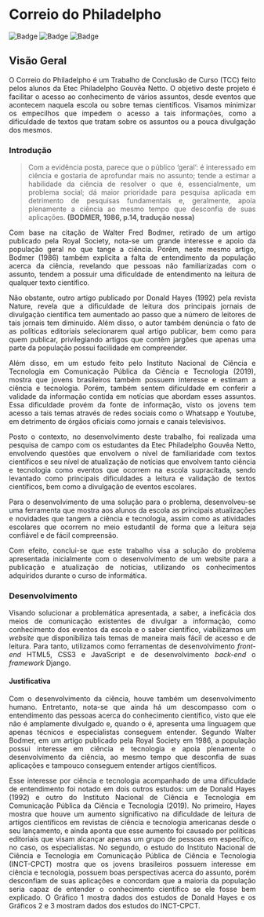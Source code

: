 # Correio do Philadelpho

![Badge](https://img.shields.io/badge/license-cps-red) ![Badge](https://img.shields.io/badge/status-quase--l%C3%A1-orange) ![Badge](https://img.shields.io/badge/python-3.6%20%7C%203.7%20%7C%203.8-blue)


## Visão Geral
<p style = "text-align: justify">O Correio do Philadelpho é um Trabalho de Conclusão de Curso (TCC) feito pelos alunos da Etec Philadelpho Gouvêa Netto. O objetivo deste projeto é facilitar o acesso ao conhecimento de vários assuntos, desde eventos que acontecem naquela escola ou sobre temas científicos. Visamos minimizar os empecilhos que impedem o acesso a tais informações, como a dificuldade de textos que tratam sobre os assuntos ou a pouca divulgação dos mesmos. </P>

### Introdução
<blockquote> <p style = "text-align: justify"> Com a evidência posta, parece que o público ‘geral’: é interessado em
ciência e gostaria de aprofundar mais no assunto; tende a estimar a
habilidade da ciência de resolver o que é, essencialmente, um
problema social; dá maior prioridade para pesquisa aplicada em detrimento de pesquisas fundamentais e, geralmente, apoia
plenamente a ciência ao mesmo tempo que desconfia de suas
aplicações. <strong>(BODMER, 1986, p.14, tradução nossa)</strong> </p> </blockquote>


<p style = "text-align: justify">Com base na citação de Walter Fred Bodmer, retirado de um artigo publicado
pela Royal Society, nota-se um grande interesse e apoio da população geral no que
tange a ciência. Porém, neste mesmo artigo, Bodmer (1986) também explicita a falta
de entendimento da população acerca da ciência, revelando que pessoas não
familiarizadas com o assunto, tendem a possuir uma dificuldade de entendimento na
leitura de qualquer texto científico. </p>
<p style = "text-align: justify">Não obstante, outro artigo publicado por Donald Hayes (1992) pela revista
Nature, revela que a dificuldade de leitura dos principais jornais de divulgação
científica tem aumentado ao passo que a número de leitores de tais jornais tem
diminuído. Além disso, o autor também denúncia o fato de as políticas editoriais
selecionarem qual artigo publicar, bem como para quem publicar, privilegiando artigos
que contêm jargões que apenas uma parte da população possui facilidade em
compreender. </p>
<p style = "text-align: justify">Além disso, em um estudo feito pelo Instituto Nacional de Ciência e Tecnologia
em Comunicação Pública da Ciência e Tecnologia (2019), mostra que jovens
brasileiros também possuem interesse e estimam a ciência e tecnologia. Porém,
também sentem dificuldade em conferir a validade da informação contida em notícias
que abordam esses assuntos. Essa dificuldade provém da fonte de informação,
visto os jovens tem acesso a tais temas através de redes sociais como o
Whatsapp e Youtube, em detrimento de órgãos oficiais como jornais e canais
televisivos. </p>
<p style = "text-align: justify">Posto o contexto, no desenvolvimento deste trabalho, foi realizada uma
pesquisa de campo com os estudantes da Etec Philadelpho Gouvêa Netto,
envolvendo questões que envolvem o nível de familiaridade com textos científicos e
seu nível de atualização de notícias que envolvem tanto ciência e tecnologia como
eventos que ocorrem na escola supracitada, sendo levantado como principais
dificuldades a leitura e validação de textos científicos, bem como a divulgação de
eventos escolares. </p>
<p style = "text-align: justify">Para o desenvolvimento de uma solução para o problema, desenvolveu-se
uma ferramenta que mostra aos alunos da escola as
principais atualizações e novidades que tangem a ciência e tecnologia, assim como 
as atividades escolares que ocorrem no meio estudantil de forma que a leitura seja
confiável e de fácil compreensão. </p>
<p style = "text-align: justify">Com efeito, conclui-se que este trabalho visa a solução do problema
apresentada inicialmente com o desenvolvimento de um website para a publicação e
atualização de notícias, utilizando os conhecimentos adquiridos durante o curso de
informática. </p>

### Desenvolvimento
<p style = "text-align: justify">Visando solucionar a problemática apresentada, a saber, a ineficácia dos meios de comunicação existentes de divulgar a informação, como conhecimento dos eventos da escola e o saber científico, viabilizamos um <i> website </i> que disponibiliza tais temas de maneira mais fácil de acesso e de leitura. Para tanto, utilizamos como ferramentas de desenvolvimento <i> front-end </i> HTML5, CSS3 e JavaScript e de desenvolvimento <i> back-end </i> o <i> framework </i> Django. </p> 
 
 <h4> Justificativa </h4>
<p style = "text-align: justify">Com o desenvolvimento da ciência, houve também um desenvolvimento
humano. Entretanto, nota-se que ainda há um descompasso com o entendimento das
pessoas acerca do conhecimento científico, visto que ele não é amplamente divulgado
e, quando o é, apresenta uma linguagem que apenas técnicos e especialistas
conseguem entender. Segundo Walter Bodmer, em um artigo publicado pela Royal
Society em 1986, a população possui interesse em ciência e tecnologia e apoia
plenamente o desenvolvimento da ciência, ao mesmo tempo que desconfia de suas
aplicações e tampouco conseguem entender artigos científicos. </p>
<p style = "text-align: justify">Esse interesse por ciência e tecnologia acompanhado de uma dificuldade de
entendimento foi notado em dois outros estudos: um de Donald Hayes (1992) e outro
do Instituto Nacional de Ciência e Tecnologia em Comunicação Pública da Ciência e
Tecnologia (2019). No primeiro, Hayes mostra que houve um aumento significativo na
dificuldade de leitura de artigos científicos em revistas de ciência e tecnologia
americanas desde o seu lançamento, e ainda aponta que esse aumento foi causado
por políticas editoriais que visam alcançar apenas um grupo de pessoas em
específico, no caso, os especialistas. No segundo, o estudo do Instituto Nacional de
Ciência e Tecnologia em Comunicação Pública de Ciência e Tecnologia (INCT-CPCT)
mostra que os jovens brasileiros possuem interesse em ciência e tecnologia, possuem
boas perspectivas acerca do assunto, porém desconfiam de suas aplicações e
concordam que a maioria da população seria capaz de entender o conhecimento 
científico se ele fosse bem explicado. O Gráfico 1 mostra dados dos estudos de
Donald Hayes e os Gráficos 2 e 3 mostram dados dos estudos do INCT-CPCT. </p>
